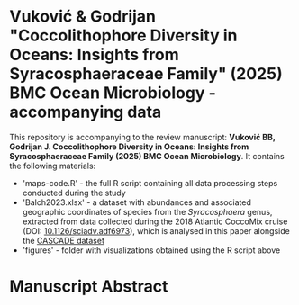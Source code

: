 # Vuković & Godrijan "Coccolithophore Diversity in Oceans: Insights from Syracosphaeraceae Family" (2025) BMC Ocean Microbiology - accompanying data

This repository is accompanying to the review manuscript:
**Vuković BB, Godrijan J. Coccolithophore Diversity in Oceans: Insights from Syracosphaeraceae Family (2025) BMC Ocean Microbiology**.
It contains the following materials:
- 'maps-code.R' - the full R script containing all data processing steps conducted during the study 
- 'Balch2023.xlsx' - a dataset with abundances and associated geographic coordinates of species from the *Syracosphaera* genus, extracted from data collected during the 2018 Atlantic CoccoMix cruise (DOI: [10.1126/sciadv.adf6973](https://www.science.org/doi/10.1126/sciadv.adf6973)), which is analysed in this paper alongside the [CASCADE dataset](https://zenodo.org/records/13919889)
- 'figures' - folder with visualizations obtained using the R script above


# Manuscript Abstract
